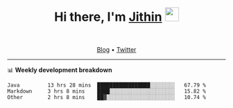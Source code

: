 <h1 align="center">Hi there, I'm <a href="https://jithset.github.io/" target="_blank">Jithin</a> <img
src="https://github.com/blackcater/blackcater/raw/main/images/Hi.gif" height="32" /></h1>

<br />

<p align="center">
  <a href="https://jithset.github.io">Blog</a> •
  <a href="https://twitter.com/jithset">Twitter</a>
</p>

---

📊 **Weekly development breakdown**

<!--START_SECTION:waka-->

```text
Java         13 hrs 28 mins  █████████████████░░░░░░░░   67.79 %
Markdown     3 hrs 8 mins    ████░░░░░░░░░░░░░░░░░░░░░   15.82 %
Other        2 hrs 8 mins    ██▓░░░░░░░░░░░░░░░░░░░░░░   10.74 %
```

<!--END_SECTION:waka-->

